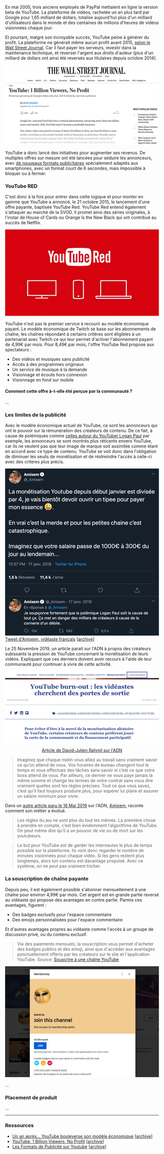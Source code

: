 En mai 2005, trois anciens employés de PayPal mettaient en ligne la version beta de YouTube. La plateforme de vidéos, rachetée un an plus tard par Google pour 1,65 milliard de dollars, totalise aujourd'hui plus d'un milliard d'utilisateurs dans le monde et des centaines de millions d'heures de vidéos visionnées chaque jour.

Et pourtant, malgré son incroyable succès, YouTube peine à générer du profit. La plateforme ne générait même aucun profit avant 2015, [selon le Wall Street Journal][2]. Car il faut payer les serveurs, investir dans la maintenance technique, et reverser l'argent aux droits d'auteur (plus d'un milliard de dollars ont ainsi été reversés aux titulaires depuis octobre 2014).

![](../assets/screenshot_5.png)

YouTube a donc lancé des initiatives pour augmenter ses revenus. De multiples offres sur mesure ont été lancées pour séduire les annonceurs, avec [de nouveaux formats publicitaires][3] spécialement adaptés aux smartphones, avec un format court de 6 secondes, mais impossible à bloquer ou à fermer.

### YouTube RED

C'est donc à la fois pour entrer dans cette logique et pour monter en gamme que YouTube a annoncé, le 21 octobre 2015, le lancement d'une offre payante, baptisée YouTube Red. YouTube Red entend également s'attaquer au marché de la SVOD. Il promet ainsi des séries originales, à l'instar de House of Cards ou Orange Is the New Black qui ont contribué au succès de Netflix.

<div align="center"><img src="/assets/yt-red.jpg" width="512px"></div>

YouTube n'est pas le premier service à recourir au modèle économique payant. Le modèle économique de Twitch se base sur les abonnements de chaîne, les chaînes répondant à certains critères sont éligibles à un partenariat avec Twitch ce qui leur permet d'activer l'abonnement payant de 4,99€ par mois. Pour 8,49€ par mois, l'offre YouTube Red propose aux spectateurs :

- Des vidéos et musiques sans publicité
- Accès à des programmes originaux
- Un service de musique à la demande
- Visionnage et écoute hors connexion
- Visionnage en fond sur mobile

#### Comment cette offre à-t-elle été perçue par la communauté ?

...

### Les limites de la publicité

Avec le modèle économique actuel de YouTube, ce sont les annonceurs qui ont le pouvoir sur la rémunération des créateurs de contenu. De ce fait, à cause de polémiques comme [celles autour du YouTuber Logan Paul][8] par exemple, les annonceurs se sont montrés plus réticents envers YouTube, car ils ne veulent pas que leur image de marque soit assimilée comme étant en accord avec ce type de contenu. YouTube se voit donc dans l'obligation de diminuer les seuils de monétisation et de réstreindre l'accès à celle-ci avec des critères plus précis.

![](../assets/screenshot_3.png)
[Tweet d'Amixem, vidéaste français][7] [[archive][7_archive]]

Le 25 Novembre 2019, un article parait sur l'ADN à propos des créateurs subissants la pression de YouTube concernant la monétisation de leurs vidéos. Expliquant que ces derniers doivent avoir recours à l'aide de leur communauté pour continuer à vivre de cette activité.

![](../assets/screenshot_2.png)
<div align="center">
    <a href="https://web.archive.org/web/20200229093359/https://www.ladn.eu/media-mutants/tv-et-nouvelles-images/comment-youtubeurs-font-financer-communaute/" target="_blank">Article de David-Julien Rahmil sur l'ADN</a>
</div>

>Imaginez que chaque matin vous alliez au travail sans vraiment savoir ce qu’on attend de vous. Vos horaires de bureau changent tout le temps et vous effectuez des tâches sans savoir si c’est ce que votre boss attend de vous. Par ailleurs, ce dernier ne vous paye jamais la même somme et change les termes de votre contrat sans vous dire vraiment quelles sont les règles précises. Tout ce que vous savez, c’est qu’il faut toujours produire plus, pour espérer lui plaire et assurer un salaire minimum pour vivre.

Dans un [autre article paru le 16 Mai 2019](https://www.ladn.eu/media-mutants/tv-et-nouvelles-images/amixem-youtube-surtout-plaire-algorithme/) sur l'ADN, [Amixem](https://www.youtube.com/user/FPSCoopGameplays), raconte comment son métier a évolué.

>Les règles du jeu ne sont plus du tout les mêmes. La première chose à prendre en compte, c’est bien évidemment l’algorithme de YouTube. On peut même dire qu’il a un pouvoir de vie ou de mort sur les youtubeurs.

>Le but pour YouTube est de garder les internautes le plus de temps possible sur la plateforme. Ils vont donc regarder le nombre de minutes visionnées pour chaque vidéo. Si les gens restent plus longtemps, alors ton contenu est davantage propulsé. Avec ce système, on ne peut pas vraiment tricher.

### La souscription de chaîne payante

Depuis peu, il est également possible s'abonner mensuellement à une chaîne pour environ 4,99€ par mois. Cet argent est en grande partie reversé au vidéaste qui propose des avantages en contre partie. Parmis ces avantages, figurent :

- Des badges exclusifs pour l'espace commentaire
- Des emojis personnalisées pour l'espace commentaire

Et d'autres avantages propres au vidéaste comme l'accès à un groupe de discussion privé, ou du contenu exclusif.

>Via des paiements mensuels, la souscription vous permet d'acheter des badges publics et des emoji, ainsi que d'accéder aux avantages ponctuellement offerts par les créateurs sur le site et l'application YouTube. Source: [Souscrire à une chaîne YouTube](https://support.google.com/youtube/answer/6304294?hl=fr)

![](/assets/screenshot_6.png)

...

### Placement de produit

...

----

### Ressources

- [Un an après... YouTube bouleverse son modèle économique][1] [[archive][1_archive]]
- [YouTube: 1 Billion Viewers, No Profit][2] [[archive][2_archive]]
- [Les Formats de Publicité sur Youtube][3] [[archive][3_archive]]

[1]:https://www.clubic.com/pro/actualite-e-business/actualite-807308-an-youtube-bouleverse-modele-economique.html
[1_archive]:https://www.clubic.com/pro/actualite-e-business/actualite-807308-an-youtube-bouleverse-modele-economique.html

[2]:https://www.wsj.com/articles/viewers-dont-add-up-to-profit-for-youtube-1424897967
[2_archive]:https://www.wsj.com/articles/viewers-dont-add-up-to-profit-for-youtube-1424897967

[3]:https://www.webmarketing-conseil.fr/les-formats-publicite-youtube/
[3_archive]:https://www.webmarketing-conseil.fr/les-formats-publicite-youtube/

[7]:https://twitter.com/_Amixem/status/953612321707917312
[7_archive]:https://web.archive.org/web/20200418145846/https://twitter.com/_Amixem/status/953612321707917312

[8]:https://www.forbes.com/sites/natalierobehmed/2018/12/03/how-youtube-star-logan-paul-made-14-5-million-amid-scandal/#3ca134026b2d
